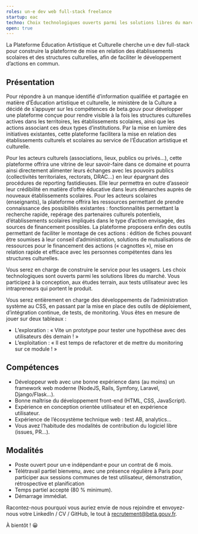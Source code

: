 ```yaml
---
roles: un·e dev web full-stack freelance
startup: eac
techno: Choix technologiques ouverts parmi les solutions libres du marché
open: true
---
```


La Plateforme Éducation Artistique et Culturelle cherche un·e dev full-stack pour construire la plateforme de mise en relation des établissements scolaires et des structures culturelles, afin de faciliter le développement d’actions en commun.

<!--more-->

## Présentation

Pour répondre à un manque identifié d’information qualifiée et partagée en matière d’Éducation artistique et culturelle, le ministère de la Culture a décidé de s’appuyer sur les compétences de beta.gouv pour développer une plateforme conçue pour rendre visible à la fois les structures culturelles actives dans les territoires, les établissements scolaires, ainsi que les actions associant ces deux types d’institutions. Par la mise en lumière des initiatives existantes, cette plateforme facilitera la mise en relation des établissements culturels et scolaires au service de l’Éducation artistique et culturelle.

Pour les acteurs culturels (associations, lieux, publics ou privés…), cette plateforme offrira une vitrine de leur savoir-faire dans ce domaine et pourra ainsi directement alimenter leurs échanges avec les pouvoirs publics (collectivités territoriales, rectorats, DRAC…) en leur épargnant des procédures de reporting fastidieuses. Elle leur permettra en outre d’asseoir leur crédibilité en matière d’offre éducative dans leurs démarches auprès de nouveaux établissements scolaires. Pour les acteurs scolaires (enseignants), la plateforme offrira les ressources permettant de prendre connaissance des possibilités existantes : fonctionnalités permettant la recherche rapide, repérage des partenaires culturels potentiels, d’établissements scolaires impliqués dans le type d’action envisagée, des sources de financement possibles. La plateforme proposera enfin des outils permettant de faciliter le montage de ces actions : édition de fiches pouvant être soumises à leur conseil d’administration, solutions de mutualisations de ressources pour le financement des actions (« cagnottes »), mise en relation rapide et efficace avec les personnes compétentes dans les structures culturelles.

Vous serez en charge de construire le service pour les usagers. Les choix technologiques sont ouverts parmi les solutions libres du marché. Vous participez à la conception, aux études terrain, aux tests utilisateur avec les intrapreneurs qui portent le produit.

Vous serez entièrement en charge des développements de l’administration système au CSS, en passant par la mise en place des outils de déploiement, d’intégration continue, de tests, de monitoring. Vous êtes en mesure de jouer sur deux tableaux :
- L’exploration : « Vite un prototype pour tester une hypothèse avec des utilisateurs dès demain ! »
- L’exploitation : « Il est temps de refactorer et de mettre du monitoring sur ce module ! »

## Compétences

- Développeur web avec une bonne expérience dans (au moins) un framework web moderne (NodeJS, Rails, Symfony, Laravel, Django/Flask…).
- Bonne maîtrise du développement front-end (HTML, CSS, JavaScript).
- Expérience en conception orientée utilisateur et en expérience utilisateur.
- Expérience de l’écosystème technique web : test AB, analytics…
- Vous avez l’habitude des modalités de contribution du logiciel libre (issues, PR…).

## Modalités

- Poste ouvert pour un·e indépendant·e pour un contrat de 6 mois.
- Télétravail partiel bienvenu, avec une présence régulière à Paris pour participer aux sessions communes de test utilisateur, démonstration, rétrospective et planification
- Temps partiel accepté (80 % minimum).
- Démarrage immédiat.

Racontez-nous pourquoi vous auriez envie de nous rejoindre et envoyez-nous votre LinkedIn / CV / GitHub, le tout à <a href="mailto:recrutement@beta.gouv.fr">recrutement@beta.gouv.fr</a>.

À bientôt ! 😀
